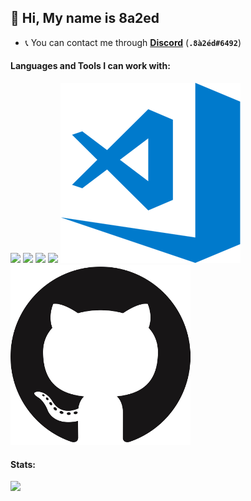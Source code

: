 ## 👋 Hi, My name is 8a2ed

- 📞 You can contact me through **[Discord](https://discord.com/users/644999050655170570)** (**`.8à2éd#6492`**)

#### Languages and Tools I can work with:
<a><img src="https://img.shields.io/badge/-Nodejs-43853?logo=Node.js&logoColor=white"></a>
<img src="https://img.shields.io/badge/-HTML5-E34F26?logo=html5&logoColor=white">
<img src="https://img.shields.io/badge/-MongoDB-13aa52?logo=mongodb&logoColor=white">
<img src="https://img.shields.io/badge/-repl.it-56676e?logo=repl.it&logoColor=white">
<img src="https://raw.githubusercontent.com/github/explore/80688e429a7d4ef2fca1e82350fe8e3517d3494d/topics/visual-studio-code/visual-studio-code.png">
<img src="https://raw.githubusercontent.com/github/explore/78df643247d429f6cc873026c0622819ad797942/topics/github/github.png"></a>

#### Stats:
<img src="https://github-readme-stats.vercel.app/api?username=8a2ed&show_icons=true&hide_border=true&theme=algolia&icon_color=0000ff">

